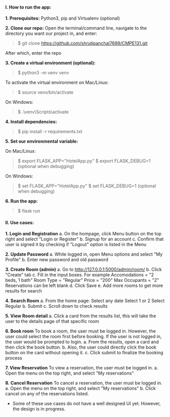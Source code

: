 #### I. How to run the app:

**1. Prerequisites:** 
Python3, pip and Virtualenv (optional)

**2. Clone our repo:**
Open the terminal/command line, navigate to the directory you want our project in, and enter:

>$ git clone https://github.com/shrutipanchal7699/CMPE131.git

After which, enter the repo

**3. Create a virtual environment (optional):**

>$ python3 -m venv venv

To activate the virtual environment on Mac/Linux:
    
>$ source venv/bin/activate

On Windows:

>$ .\venv\Scripts\activate

**4. Install dependencies:**
>$ pip install -r requirements.txt

**5. Set our environmental variable:**

On Mac/Linux:
>$ export FLASK_APP="HotelApp.py"
>$ export FLASK_DEBUG=1 (optional when debugging)

On Windows:
>$ set FLASK_APP="HotelApp.py"
>$ set FLASK_DEBUG=1 (optional when debugging)

**6. Run the app:**
>$ flask run


#### II. Use cases:

**1. Login and Registration**
a. On the hompage, click Menu button on the top right and select "Login or Register"
b. Signup for an account
c. Confirm that user is signed it by checking if "Logout" option is listed in the Menu

**2. Update Password**
a. While logged in, open Menu options and select "My Profile"
b. Enter new password and old password

**3. Create Room (admin)**
a. Go to http://127.0.0.1:5000/admin/room/
b. Click "Create" tab
c. Fill in the input boxes. For example
    Accomodations = "2 beds, 1 bath"
    Room Type = "Regular"
    Price = "200"
    Max Occupants = "2"
    Reservations can be left blank
d. Click Save
e. Add more rooms to get more results for search

**4. Search Room**
a. From the home page:
    Select any date
    Select 1 or 2
    Select Regular
b. Submit
c. Scroll down to check results

**5. View Room detail**
a. Click a card from the results list, this will take the user to the details
page of that specific room

**6. Book room**
To book a room, the user must be logged in. However, the user could select the room first before booking.
If the user is not logged in, the user would be prompted to login.
a. From the results, open a card and then click the book button.
b. Also, the user could directly click the book button on the card without opening it.
c. Click submit to finalize the booking process


**7. View Reservation**
To view a reservation, the user must be logged in.
a. Open the menu on the top right, and select "My reservations"

**8. Cancel Reservation**
To cancel a reservation, the user must be logged in.
a. Open the menu on the top right, and select "My reservations"
b. Click cancel on any of the reservations listed.


* Some of these use cases do not have a well designed UI yet. However, the design is in progress.


